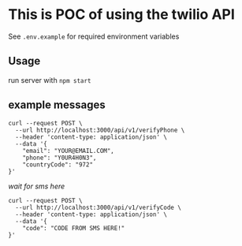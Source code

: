 # This is POC of using the twilio API

See `.env.example` for required environment variables

## Usage

run server with `npm start`

## example messages

    curl --request POST \
      --url http://localhost:3000/api/v1/verifyPhone \
      --header 'content-type: application/json' \
      --data '{
    	"email": "YOUR@EMAIL.COM",
    	"phone": "Y0UR4H0N3",
    	"countryCode": "972"
    }'

*wait for sms here*

    curl --request POST \
      --url http://localhost:3000/api/v1/verifyCode \
      --header 'content-type: application/json' \
      --data '{
    	"code": "CODE FROM SMS HERE!"
    }'